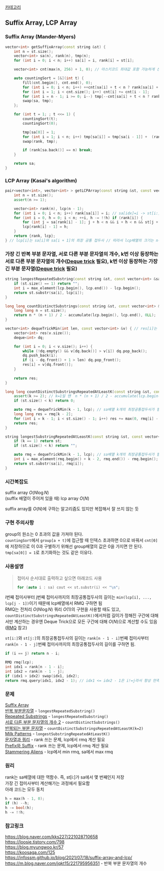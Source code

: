 [카테고리](/README.md)
## Suffix Array, LCP Array
### Suffix Array (Mander-Myers)
```cpp
vector<int> getSuffixArray(const string &st) {
    int n = st.size();
    vector<int> sa(n), rank(n), tmp(n);
    for (int i = 0; i < n; i++) sa[i] = i, rank[i] = st[i];

    vector<int> cnt(max(n, 256) + 1, 0); // 아스키코드 최대값 포함 가능하게 선언

    auto countingSort = [&](int t) {
        fill(cnt.begin(), cnt.end(), 0);
        for (int i = 0; i < n; i++) ++cnt[sa[i] + t < n ? rank[sa[i] + t] : 0];
        for (int i = 1; i < cnt.size(); i++) cnt[i] += cnt[i - 1];
        for (int i = n - 1; i >= 0; i--) tmp[--cnt[sa[i] + t < n ? rank[sa[i] + t] : 0]] = sa[i];
        swap(sa, tmp);
    };

    for (int t = 1; ; t <<= 1) {
        countingSort(t);
        countingSort(0);

        tmp[sa[0]] = 1;
        for (int i = 1; i < n; i++) tmp[sa[i]] = tmp[sa[i - 1]] +  (rank[sa[i - 1]] != rank[sa[i]] || rank[sa[i - 1] + t] != rank[sa[i] + t]);
        swap(rank, tmp);

        if (rank[sa.back()] == n) break;
    }

    return sa;
}
```
### LCP Array (Kasai's algorithm)
```cpp
pair<vector<int>, vector<int> > getLCPArray(const string &st, const vector<int> &sa) {
    int n = st.size();
    assert(n >= 1);

    vector<int> rank(n), lcp(n - 1);
    for (int i = 0; i < n; i++) rank[sa[i]] = i; // sa[idx]=i -> st[i:]가 idx번째 접미사 // rank[i]=idx 즉, st[i:]가 몇번째 접미사인지 rank[i]에 저장
    for (int i = 0, h = 0; i < n; ++i, h -= !!h) if (rank[i]) {
        for (int j = sa[rank[i] - 1]; j + h < n && i + h < n && st[j + h] == st[i + h];) ++h;
        lcp[rank[i] - 1] = h;
    }
    return {rank, lcp};
} // lcp[i]는 sa[i]와 sa[i + 1]의 최장 공통 접두사 // 따라서 lcp배열의 크기는 n-1임
```

### 가장 긴 반복 부분 문자열, 서로 다른 부분 문자열의 개수, k번 이상 등장하는 서로 다른 부분 문자열의 개수([Deque trick](/기타/Deque%20Trick.md) 필요), k번 이상 등장하는 가장 긴 부분 문자열([Deque trick](/기타/Deque%20Trick.md) 필요)
```cpp
string longestRepeatedSubstring(const string &st, const vector<int> &sa, const vector<int> &lcp) {
    if (st.size() == 1) return "";
    int i = max_element(lcp.begin(), lcp.end()) - lcp.begin();
    return st.substr(sa[i], lcp[i]);
}

long long countDistinctSubstrings(const string &st, const vector<int> &lcp) {
    long long n = st.size();
    return n * (n + 1) / 2 - accumulate(lcp.begin(), lcp.end(), 0LL);
}

vector<int> dequeTrickMin(int len, const vector<int> &v) { // res[i]는 v[max(0, i - len + 1)]~v[i]의 최솟값 // 즉, 정확히 길이가 len인 구간의 최솟값은 res[len-1:n)에 저장됨
    vector<int> res(v.size());
    deque<int> dq;

    for (int i = 0; i < v.size(); i++) {
        while (!dq.empty() && v[dq.back()] > v[i]) dq.pop_back();
        dq.push_back(i);
        if (i - dq.front() + 1 > len) dq.pop_front();
        res[i] = v[dq.front()];
    }
    
    return res;
}

long long countDistinctSubstringsRepeatedAtLeastK(const string &st, const vector<int> &lcp, int k) { // k번 이상 등장하는 부분 문자열 종류의 수
    assert(k >= 2); // k=1일 땐  n * (n + 1) / 2 - accumulate(lcp.begin(), lcp.end(), 0LL);
    if (st.size() < k) return 0;

    auto rmq = dequeTrickMin(k - 1, lcp); // sa배열 k개의 최장공통접두사가 필요하므로 lcp배열에선 k-1개씩 뽑아서 min값을 구하면 됨
    long long res = rmq[k - 2];
    for (int i = k - 1; i < st.size() - 1; i++) res += max(0, rmq[i] - rmq[i - 1]);
    return res;
}

string longestSubstringRepeatedAtLeastK(const string &st, const vector<int> &sa, const vector<int> &lcp, int k) { // k번 이상 등장하는 부분 문자열 중 가장 긴 부분 문자열
    if (k == 1) return st;
    if (st.size() < k) return "";

    auto rmq = dequeTrickMin(k - 1, lcp); // sa배열 k개의 최장공통접두사가 필요하므로 lcp배열에선 k-1개씩 뽑아서 min값을 구하면 됨
    int i = max_element(rmq.begin() + k - 2, rmq.end()) - rmq.begin();
    return st.substr(sa[i], rmq[i]);
}
```
### 시간복잡도
suffix array $O(N \log{N})$   
(suffix 배열이 주어져 있을 때) lcp array $O(N)$   

suffix array를 $O(N)$에 구하는 알고리즘도 있지만 복잡해서 잘 쓰지 않는 듯   

### 구현 주의사항
group의 원소는 0 초과의 값을 가져야 된다.   
`countingSort`에서 `group[a + t]`에 접근할 때 인덱스 초과하면 0으로 바꿔서 `cnt[0]`에 저장하므로 이 0과 구별하기 위해선 group배열의 값은 0을 가지면 안 된다.   
`tmp[sa[0]] = 1`로 초기화하는 것도 같은 이유다.   

### 사용설명
> 접미사 순서대로 출력하고 싶으면 아래코드 사용   
> ```cpp
> for (auto i : sa) cout << st.substr(i) << "\n";
> ```

i번째 접미사부터 j번째 접미사까지의 최장공통접두사의 길이는 `min(lcp[i], ..., lcp[j - 1])`이기 때문에 lcp배열에서 RMQ 구하면 됨   
RMQ는 전처리 $O(N\log{N})$ 쿼리 $O(1)$의 구현을 사용할 때도 있고, `countDistinctSubstringsRepeatedAtLeastK()`에서처럼 길이가 정해진 구간에 대해서만 계산하는 경우엔 Deque Trick으로 모든 구간에 대해 $O(N)$으로 계산할 수도 있음([RMQ](/기타/RMQ.md) 참고)   

`st[i:]`와 `st[j:]`의 최장공통접두사의 길이는 `rank[n - 1 - i]`번째 접미사부터 `rank[n - 1 - j]`번째 접미사까지의 최장공통접두사의 길이를 구하면 됨.   
```cpp
if (i == j) return n - i;

RMQ rmq(lcp);
int idx1 = rank[n - 1 - i];
int idx2 = rank[n - 1 - j];
if (idx1 > idx2) swap(idx1, idx2);
return rmq.query(idx1, idx2 - 1); // idx1 <= idx2 - 1은 i!=j라서 항상 만족함
```

### 문제
[Suffix Array](https://www.acmicpc.net/problem/9248)   
[반복 부분문자열](https://www.acmicpc.net/problem/1605) - `longestRepeatedSubstring()`   
[Repeated Substrings](https://www.acmicpc.net/problem/16415) - `longestRepeatedSubstring()`   
[서로 다른 부분 문자열의 개수 2](https://www.acmicpc.net/problem/11479) - `countDistinctSubstrings()`   
[반복되는 부분 문자열](https://www.acmicpc.net/problem/10413) - `countDistinctSubstringsRepeatedAtLeastK(k=2)`   
[Milk Patterns](https://www.acmicpc.net/problem/6206) - `longestSubstringRepeatedAtLeastK()`   
[문자열과 쿼리](https://www.acmicpc.net/problem/13713) - rank 쓰는 문제, lcp에서 rmq 계산 필요   
[Prefix와 Suffix](https://www.acmicpc.net/problem/13576) - rank 쓰는 문제, lcp에서 rmq 계산 필요   
[Stammering Aliens](https://www.acmicpc.net/problem/3864) - lcp에서 min rmq, sa에서 max rmq   

### 원리
rank는 sa배열에 대한 역함수. 즉, st[i:]가 sa에서 몇 번째인지 저장   
가장 긴 접미사부터 계산해가는 과정에서 필요함   
아래 코드는 모두 동치   
```cpp
h = max(h - 1, 0);
if (h) --h;
h -= bool(h);
h -= !!h;
```

### 참고링크
https://blog.naver.com/kks227/221028710658   
https://loosie.tistory.com/798   
https://blog.myungwoo.kr/57   
https://koosaga.com/125   
https://infossm.github.io/blog/2021/07/18/suffix-array-and-lcp/   
https://m.blog.naver.com/jqkt15/221795956351 - 반복 부분 문자열의 개수   